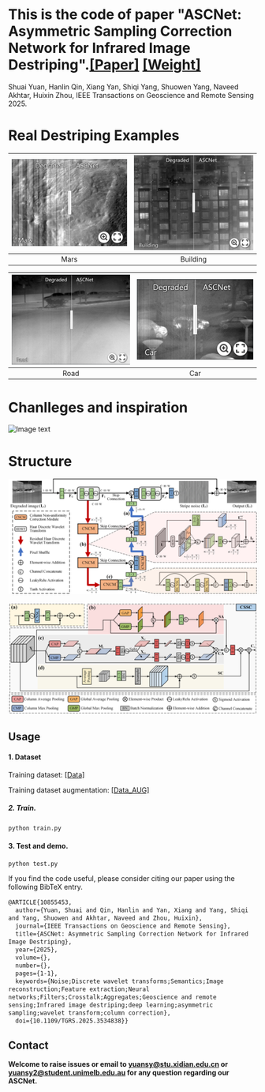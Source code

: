 # This is the code of paper "ASCNet: Asymmetric Sampling Correction Network for Infrared Image Destriping".[[Paper]](https://ieeexplore.ieee.org/document/10855453) [[Weight]](https://drive.google.com/file/d/1zbBsWUbRVBjNckPg5DiCgKIKOKWnQ2N8/view?usp=sharing)
Shuai Yuan, Hanlin Qin, Xiang Yan, Shiqi Yang, Shuowen Yang, Naveed Akhtar, Huixin Zhou, IEEE Transactions on Geoscience and Remote Sensing 2025.
# Real Destriping Examples

[<img src="https://github.com/xdFai/ASCNet/blob/main/Fig/Mars.png" width="385">](https://imgsli.com/MjkxNDU2) | [<img src="https://github.com/xdFai/ASCNet/blob/main/Fig/Building.png" width="385">](https://imgsli.com/MjkxNDU4)
:-------------------------:|:-------------------------:
Mars | Building


[<img src="https://github.com/xdFai/ASCNet/blob/main/Fig/Road.png" width="385">](https://imgsli.com/MjkxNDU5) | [<img src="https://github.com/xdFai/ASCNet/blob/main/Fig/Car.png" width="385">](https://imgsli.com/MjkxNDYx)
:-------------------------:|:-------------------------:
Road | Car 


# Chanlleges and inspiration   
![Image text](https://github.com/xdFai/ASCNet/blob/main/Fig/Fig0.png)

# Structure
![Image text](https://github.com/xdFai/ASCNet/blob/main/Fig/Fig2.png)

![Image text](https://github.com/xdFai/ASCNet/blob/main/Fig/Fig3.png)



## Usage

#### 1. Dataset
Training dataset: [[Data]](https://drive.google.com/file/d/1o9BmWspPTJtFsBj66NN3FfM83cjp37IW/view?usp=sharing)

Training dataset augmentation: [[Data_AUG]](https://drive.google.com/file/d/1Iv4CoQiInFORYn1kHjJCCCeuy6LKvnIc/view?usp=sharing)


##### 2. Train.
```bash
python train.py
```

#### 3. Test and demo.
```bash
python test.py
```

If you find the code useful, please consider citing our paper using the following BibTeX entry.

```
@ARTICLE{10855453,
  author={Yuan, Shuai and Qin, Hanlin and Yan, Xiang and Yang, Shiqi and Yang, Shuowen and Akhtar, Naveed and Zhou, Huixin},
  journal={IEEE Transactions on Geoscience and Remote Sensing}, 
  title={ASCNet: Asymmetric Sampling Correction Network for Infrared Image Destriping}, 
  year={2025},
  volume={},
  number={},
  pages={1-1},
  keywords={Noise;Discrete wavelet transforms;Semantics;Image reconstruction;Feature extraction;Neural networks;Filters;Crosstalk;Aggregates;Geoscience and remote sensing;Infrared image destriping;deep learning;asymmetric sampling;wavelet transform;column correction},
  doi={10.1109/TGRS.2025.3534838}}
```

## Contact
**Welcome to raise issues or email to [yuansy@stu.xidian.edu.cn](yuansy@stu.xidian.edu.cn) or [yuansy2@student.unimelb.edu.au](yuansy2@student.unimelb.edu.au) for any question regarding our ASCNet.**
